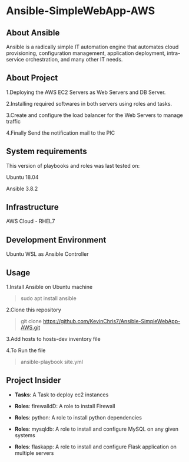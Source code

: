 # **Ansible-SimpleWebApp-AWS**

## **About Ansible**

Ansible is a radically simple IT automation engine that automates cloud provisioning, configuration management, application deployment, intra-service orchestration, and many other IT needs.

## **About Project**

1.Deploying the AWS EC2 Servers as Web Servers and DB Server.

2.Installing required softwares in both servers using roles and tasks.

3.Create and configure the load balancer for the Web Servers to manage traffic

4.Finally Send the notification mail to the PIC

## **System requirements**

This version of playbooks and roles was last tested on:

Ubuntu 18.04

Ansible 3.8.2

## **Infrastructure**

AWS Cloud - RHEL7

## **Development Environment**

Ubuntu WSL as Ansible Controller

## **Usage**

1.Install Ansible on Ubuntu machine

> sudo apt install ansible

2.Clone this repository

> git clone https://github.com/KevinChris7/Ansible-SimpleWebApp-AWS.git

3.Add hosts to hosts-dev inventory file

4.To Run the file

> ansible-playbook site.yml

## **Project Insider**

- **Tasks**: A Task to deploy ec2 instances

- **Roles**: firewalldD: A role to install Firewall

- **Roles**: python: A role to install python dependencies

- **Roles**: mysqldb: A role to install and configure MySQL on any given systems

- **Roles**: flaskapp: A role to install and configure Flask application on multiple servers